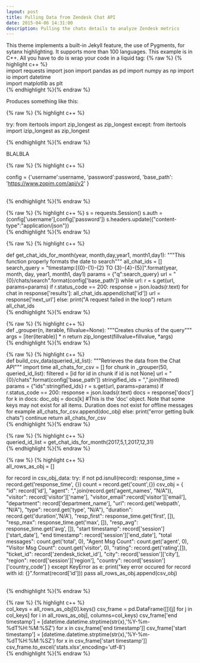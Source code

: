 ```yaml
---
layout: post
title: Pulling Data from Zendesk Chat API 
date: 2015-04-06 14:31:00
description: Pulling the chats details to analyze Zendesk metrics 
---
```

This theme implements a built-in Jekyll feature, the use of Pygments, for sytanx highlighting. It supports more than 100 languages. This example is in C++. All you have to do is wrap your code in a liquid tag: 
{% raw  %}
{% highlight c++ %}  <br/> 
import requests 
import json
import pandas as pd
import numpy as np
import io
import datetime  
import matplotlib as plt <br/> {% endhighlight %}{% endraw %}

Produces something like this: 

{% raw  %}
{% highlight c++ %}  <br/> 

try:
    from itertools import zip_longest as zip_longest
except:
    from itertools import izip_longest as zip_longest

{% endhighlight %}{% endraw %}

BLALBLA

{% raw  %}
{% highlight c++ %}  <br/> 

config = {'username':username,
    'password':password,
    'base_path': 'https://www.zopim.com/api/v2'
    }

<br/> {% endhighlight %}{% endraw %}

{% raw  %}
{% highlight c++ %} 
s = requests.Session()
s.auth = (config['username'],config['password'])
s.headers.update({"content-type":"application/json"}) 
<br/> {% endhighlight %}{% endraw %}


{% raw  %}
{% highlight c++ %}  <br/> 

def get_chat_ids_for_month(year, month,day,year1, month1,day1):
    """This function properly formats the date to search"""
    all_chat_ids = []
    search_query = "timestamp:[{0}-{1}-{2} TO {3}-{4}-{5}]".format(year, month, day, year1, month1, day1)
    params = {"q":search_query}
    url = "{0}/chats/search".format(config['base_path'])
    while url:
        r = s.get(url, params=params)
        if r.status_code == 200:
            response = json.loads(r.text)
            for chat in response['results']:
                all_chat_ids.append(chat['id'])
                url = response['next_url']
        else:
            print("A request failed in the loop")
    return all_chat_ids
<br/> {% endhighlight %}{% endraw %}


{% raw  %}
{% highlight c++ %}  <br/> 
def _grouper(n, iterable, fillvalue=None):
    """Creates chunks of the query"""
    args = [iter(iterable)] * n
    return zip_longest(fillvalue=fillvalue, *args)
<br/> {% endhighlight %}{% endraw %}

{% raw  %}
{% highlight c++ %}  <br/>
def build_csv_data(queried_id_list):
    """Retrieves the data from the Chat API"""
    import time
    all_chats_for_csv = []
    for chunk in _grouper(50, queried_id_list):
        filtered = [id for id in chunk if id is not None] 
        url = "{0}/chats".format(config['base_path'])
        stringified_ids = ",".join(filtered)
        params = {"ids":stringified_ids}
        r = s.get(url, params=params)
        if r.status_code == 200:
            response = json.loads(r.text)
            docs = response['docs']
            for k in docs:
                doc_obj = docs[k] #This is the 'doc' object. Note that some keys may not exist for all items. Duration does not exist for offline messages for example
                all_chats_for_csv.append(doc_obj)
        else:
            print("error getting bulk chats")
            continue 
    return all_chats_for_csv
<br/> {% endhighlight %}{% endraw %}

{% raw  %}
{% highlight c++ %}  <br/> 
queried_id_list = get_chat_ids_for_month(2017,5,1,2017,12,31)
<br/> {% endhighlight %}{% endraw %}

{% raw  %}
{% highlight c++ %}  <br/> 
all_rows_as_obj = []

for record in csv_obj_data:
    try:
        if not pd.isnull(record):
            response_time = record.get('response_time', {})
            count = record.get('count',{})
            csv_obj = {
                  "id": record['id'],
                  "agent": ",".join(record.get('agent_names', "N/A")),
                  "visitor": record['visitor']['name'],
                  "visitor_email":record['visitor']['email'],
                  "department": record['department_name'],
                  "url": record.get('webpath', "N/A"),
                  "type": record.get('type', "N/A"),
                  "duration": record.get('duration','N/A'),
                  "resp_first": response_time.get('first', []),
                  "resp_max": response_time.get('max', []),
                  "resp_avg": response_time.get('avg', []),
                  "start timestamp": record['session']['start_date'],
                  "end timestamp": record['session']['end_date'],
                  "total messages": count.get('total', 0),
                  "Agent Msg Count": count.get('agent', 0),
                  "Visitor Msg Count": count.get('visitor', 0),
                  "rating": record.get('rating',[]),
                  "ticket_id": record['zendesk_ticket_id'],
                  "city": record['session']['city'],
                  "region": record['session']['region'],
                  "country": record['session']['country_code']
                }
    except KeyError as e:
            print("key error occured for record with id: {}".format(record['id']))
            pass
    all_rows_as_obj.append(csv_obj)

<br/> {% endhighlight %}{% endraw %}

{% raw  %}
{% highlight c++ %}  <br/> 
col_keys = all_rows_as_obj[0].keys()
csv_frame = pd.DataFrame([[i[j] for j in col_keys] for i in all_rows_as_obj], columns=col_keys)
csv_frame['end timestamp'] = [datetime.datetime.strptime(str(x),'%Y-%m-%dT%H:%M:%SZ') for x in csv_frame['end timestamp']]
csv_frame['start timestamp'] = [datetime.datetime.strptime(str(x),'%Y-%m-%dT%H:%M:%SZ') for x in csv_frame['start timestamp']]
csv_frame.to_excel('stats.xlsx',encoding='utf-8')
<br/> {% endhighlight %}{% endraw %}
